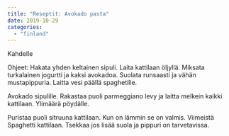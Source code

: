 ```yaml
---
title: "Reseptit: Avokado pasta"
date: 2019-10-29
categories: 
  - "finland"
---
```


Kahdelle

Ohjeet: Hakata yhden keltainen sipuli. Laita kattilaan öljyllä. Miksata turkalainen jogurtti ja kaksi avokadoa. Suolata runsaasti ja vähän mustapippuria. Laitta vesi päällä spaghetille.

Avokado sipulille. Rakastaa puoli parmeggiano levy ja laitta melkein kaikki kattilaan. Ylimäärä pöydälle.

Puristaa puoli sitruuna kattilaan. Kun on lämmin se on valmis. Viimeistä Spaghetti kattilaan. Tsekkaa jos lisää suola ja pippuri on tarvetavissa.
